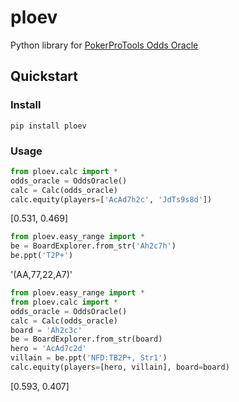 ploev
======

Python library for [PokerProTools Odds Oracle](http://www.propokertools.com/odds_oracle)

Quickstart
------

### Install
```
pip install ploev
```

### Usage
```python
from ploev.calc import *
odds_oracle = OddsOracle()
calc = Calc(odds_oracle)
calc.equity(players=['AcAd7h2c', 'JdTs9s8d'])
```
[0.531, 0.469]

```python
from ploev.easy_range import *
be = BoardExplorer.from_str('Ah2c7h')
be.ppt('T2P+')
```
'(AA,77,22,A7)'

```python
from ploev.easy_range import *
from ploev.calc import *
odds_oracle = OddsOracle()
calc = Calc(odds_oracle)
board = 'Ah2c3c'
be = BoardExplorer.from_str(board)
hero = 'AcAd7c2d'
villain = be.ppt('NFD:TB2P+, Str1')
calc.equity(players=[hero, villain], board=board)
```
[0.593, 0.407]

